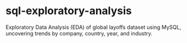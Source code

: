 # sql-exploratory-analysis
Exploratory Data Analysis (EDA) of global layoffs dataset using MySQL, uncovering trends by company, country, year, and industry.
